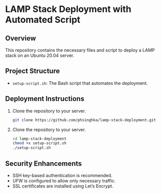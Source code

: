# LAMP Stack Deployment with Automated Script

## Overview
This repository contains the necessary files and script to deploy a LAMP stack on an Ubuntu 20.04 server.

## Project Structure
- `setup-script.sh`: The Bash script that automates the deployment.

## Deployment Instructions
1. Clone the repository to your server.
   ```bash
   git clone https://github.com/phsinghka/lamp-stack-deployment.git

2. Clone the repository to your server.
   ```bash
   cd lamp-stack-deployment
   chmod +x setup-script.sh
   ./setup-script.sh

## Security Enhancements
- SSH key-based authentication is recommended.
- UFW is configured to allow only necessary traffic.
- SSL certificates are installed using Let’s Encrypt.

